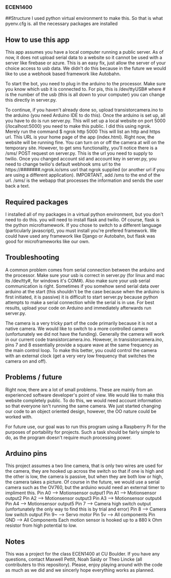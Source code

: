 ### ECEN1400

##Structure
I used python virtual environment to make this. So that is what pyenv.cfg is. all the necessary packages are installed

## How to use this app
This app assumes you have a local computer running a public server. As of now, it does not upload serial data to a website so it cannot be used with a server like firebase or azure. This is an easy fix, just allow the server of your choice access to usb data. We didn't do this because  in the future we would like to use a webhook based framework like Autobahn.

To start the bot, you need to plug in the arduino to the processor. Make  sure you know which usb it is connected to. For pis, this is /dev/ttyUSB# where # is the number of the usb (this is all down to your computer) you can change this directly in server.py.

To continue, if you haven't already done so, upload transistorcamera.ino to the arduino (you need Arduino IDE to do this). Once the arduino is set up, all you have to do is run server.py. This will set up a local website on port 5000 (/localhost:5000) you need to make this public. I did this using ngrok. Merely run the command
	$ ngrok http 5000
This will list an http and https url. This URL is your home page of the app (index.html). Right now, the website will be running fine. You can turn on or off the camera at will on the temporary site. However, to get sms functionality, you'll notice there is a /sms/ POST request on server.py. This is the url you need to supply  to twilio. Once you changed account sid and account key in server.py, you need to change twilio's default webhook sms url to the https://#######.ngrok.io/sms usrl that ngrok supplied (or another url if you are using a different application). IMPORTANT, add /sms to the end of the url. /sms/ is  the webapp  that processes the information and sends the user back a text.

## Required packages
I installed all of my packages in a virtual python environment, but you don't need to do this. you will need to install flask and twilio. Of course, flask is the python microframework. If you chose to switch to a different language (particularly javascript), you must install you're prefered framework. We could have used any framework like Django or Autobahn, but flask was good for microframeworks like our own.

## Troubleshooting
A common problem comes from serial connection between the arduino and the processor. Make sure your usb is correct in server.py (for linux and mac its /dev/tty#, for windows it's COM#). Also make sure your usb serial communication is right. Sometimes if you somehow send serial data over arduino at the start (this shouldn't  be the case because when the arduino is first initiated, it is passive) it is difficult to start server.py because python attempts to make a serial connection while the serial is in use. For best results, upload your code on Arduino and immediately afterwards run server.py. 

The camera is a very tricky part of the code primarily because it is not a native camera. We would like to switch to a more controlled camera (unfortunately we did not have the funding). Generally the camera will work in our current code transistorcamera.ino. However, in transistorcamera.ino, pins 7 and 8 essentially provide a square wave at the same frequency as the main control loop. To make this better, you could control the camera with an external clock (get a very very low frequency that switches the camera on and off). 


## Problems / future
Right now, there are a lot of small problems. These are mainly  from an experienced software developer's point of view. We would like to make this website completely public. To do this, we would need account information so that everyone isn't running the same camera. We just started changing our code  to an object oriented design, however, the OO nature could be worked with.

For future use, our goal was to run this program using a Raspberry Pi for the purposes of portability for projects. Such a task should be fairly simple to do, as the program doesn't require much processing power.

## Arduino pins
This project assumes a two line camera, that is only two wires are used for the camera, they are hooked up across the switch so that if one is high and the other is low, the camera is passive, but when they are both low  or high, the camera takes a picture. Of  course in the future, we would use a serial camera such as the OV760, but the arduino would need an external timer to impliment this.
Pin A0 --> Motionsensor output1
Pin A1 --> Motionsensor output2
Pin A2 --> Motionsensor output3
Pin A3 --> Motionsensor output4
Pin A4 --> Motionsensor output5
Pin 7 --> Camera high switch output (unfortunately the only way to find this is by trial and error)
Pin 8 --> Camera low switch output
Pin 9~ --> Servo motor
Pin 5v --> All components
Pin GND --> All Components
Each motion sensor is hooked up to a 880 k Ohm resistor from high potential to low.


## Notes
This was a project for the class ECEN1400 at CU Boulder. If you have any questions, contact Maxwell Pettit, Noah Saidy or Theo Lincke (all contributers to this repository). Please, enjoy playing around with the code as much as we did and we sincerly hope everything works as planned.


